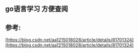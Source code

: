 ## go语言学习 方便查阅

## 参考:

[https://blog.csdn.net/aa1215018028/article/details/81701324](https://blog.csdn.net/aa1215018028/article/details/81701324)





